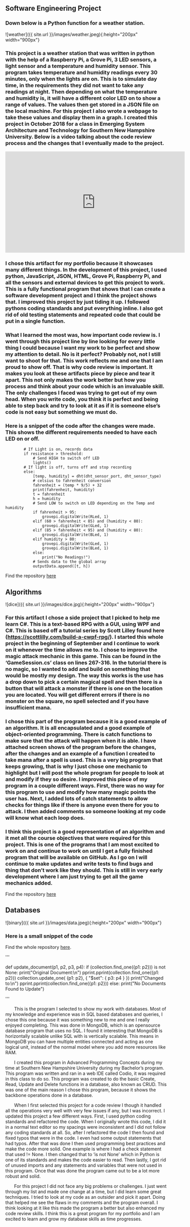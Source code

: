## Software Engineering Project
### Down below is a Python function for a weather station. 
![weather]({{ site.url }}/images/weather.jpeg){:height="200px" width="900px"}  
 
### This project is a weather station that was written in python with the help of a Raspberry Pi, a Grove Pi, 3 LED sensors, a light sensor and a temperature and humidity sensor. This program takes temperature and humidity readings every 30 minutes, only when the lights are on. This is to simulate day time, in the requirements they did not want to take any readings at night. Then depending on what the temperature and humidity is, it will have a different color LED on to show a range of values. The values then get stored in a JSON file on the local machine. For this project I also wrote a webpage to take these values and display them in a graph. I created this project in October 2018 for a class in Emerging System Architecture and Technology for Southern New Hampshire University. Below is a video talking about the code review process and the changes that I eventually made to the project.  

<iframe width="560" height="315" src="https://www.youtube.com/embed/-EyROAOU5D4" frameborder="0" allow="accelerometer; autoplay; encrypted-media; gyroscope; picture-in-picture" allowfullscreen></iframe>  

### I chose this artifact for my portfolio because it showcases many different things. In the development of this project, I used python, JavaScript, JSON, HTML, Grove Pi, Raspberry Pi, and all the sensors and external devices to get this project to work. This is a fully functional program that shows that I can create a software development project and I think the project shows that. I improved this project by just tiding it up. I followed pythons coding standards and put everything inline. I also got rid of old testing statements and repeated code that could be put in a single function.  

### What I learned the most was, how important code review is. I went through this project line by line looking for every little thing I could because I want my work to be perfect and show my attention to detail. No is it perfect? Probably not, not I still want to shoot for that. This work reflects me and one that I am proud to show off. That is why code review is important. It makes you look at these artifacts piece by piece and tear it apart. This not only makes the work better but how you process and think about your code which is an invaluable skill. The only challenges I faced was trying to get out of my own head. When you write code, you think it is perfect and being able to step back and try to look at it as if it is someone else’s code is not easy but something we must do.  

### Here is a snippet of the code after the changes were made. This shows the different requirements needed to have each LED on or off.  

```
        # If Light is on, records data
        if resistance > threshold:
            # Send HIGH to switch off LED
            lights()
        # If light is off, turns off and stop recording
        else:
            [temp, humidity] = dht(dht_sensor_port, dht_sensor_type)
            # celsius to fahrenheit conversion
            fahrenheit = (temp * 9/5) + 32
            print(fahrenheit, humidity)
            t = fahrenheit
            h = humidity
            # Send LOW to switch on LED depending on the Temp and humidity
            if fahrenheit > 95:
                grovepi.digitalWrite(RLed, 1)
            elif (60 > fahrenheit < 85) and (humidity < 80):
                grovepi.digitalWrite(GLed, 1)
            elif (85 > fahrenheit < 95) and (humidity < 80):
                grovepi.digitalWrite(BLed, 1)
            elif humidity > 80:
                grovepi.digitalWrite(GLed, 1)
                grovepi.digitalWrite(BLed, 1)
            else:
                print("No Readings!")
            # Sends data to the global array
            outputData.append([t, h])

```  

Find the repository [here](https://github.com/MrMauzy/Weather-Station)  

## Algorithms
![dice]({{ site.url }}/images/dice.jpg){:height="200px" width="900px"}

### For this artifact I chose a side project that I picked to help me learn C#. This is a text-based RPG with a GUI, using WPF and C#. This is based off a tutorial series by Scott Lilley found here (https://scottlilly.com/build-a-cwpf-rpg/). I started this whole project in the beginning of September and I continue to work on it whenever the time allows me to. I chose to improve the magic attack mechanic in this game. This can be found in the ‘GameSession.cs’ class on lines 267-316. In the tutorial there is no magic, so I wanted to add and build on something that would be mostly my design. The way this works is the use has a drop down to pick a certain magical spell and then there is a button that will attack a monster if there is one on the location you are located. You will get different errors if there is no monster on the square, no spell selected and if you have insufficient mana.  
### I chose this part of the program because it is a good example of an algorithm. It is all encapsulated and a good example of object-oriented programming. There is catch functions to make sure that the attack will happen when it is able. I have attached screen shows of the program before the changes, after the changes and an example of a function I created to take mana after a spell is used. This is a very big program that keeps growing, that is why I just chose one mechanic to highlight but I will post the whole program for people to look at and modify if they so desire. I improved this piece of my program in a couple different ways. First, there was no way for this program to use and modify how many magic points the user has. Next, I added lots of catch statements to allow checks for things like if there is anyone even there for you to attack. I then added comments so someone looking at my code will know what each loop does.  
### I think this project is a good representation of an algorithm and it met all the course objectives that were required for this project. This is one of the programs that I am most excited to work on and continue to work on until I get a fully finished program that will be available on GitHub. As I go on I will continue to make updates and write tests to find bugs and thing that don’t work like they should. This is still in very early development where I am just trying to get all the game mechanics added.  

Find the repository [here](https://github.com/MrMauzy/RPG-Magic)

## Databases
![binary]({{ site.url }}/images/data.jpeg){:height="200px" width="900px"}

### Here is a small snippet of the code  
Find the whole repository [here](https://github.com/MrMauzy/MongoDB-CRUD).

'''

def update_document(p1, p2, p3, p4):
    if (collection.find_one({p1: p2})) is not None:
        print("Original Document:\n")
        pprint.pprint(collection.find_one({p1: p2}))
        collection.update_one(
            {p1: p2},
            {
                "$set": {
                    p3: p4
                }
            })
        print("Changed to:\n")
        pprint.pprint(collection.find_one({p1: p2}))
    else:
        print("No Documents Found to Update")
        
'''

&nbsp;&nbsp;&nbsp;&nbsp;&nbsp;&nbsp; This is the program I selected to show my work with databases. Most of my knowledge and experience was in SQL based databases and queries, I chose this one because it was something new to me and one I really enjoyed completing. This was done in MongoDB, which is an opensource database program that uses no SQL. I found it interesting that MongoDB is horizontally scalable unlike SQL with is vertically scalable. This means in MongoDB you can have multiple entities connected and acting as one logical unit, instead of the normal model where you add more resources like RAM.  

&nbsp;&nbsp;&nbsp;&nbsp;&nbsp;&nbsp; I created this program in Advanced Programming Concepts during my time at Southern New Hampshire University during my Bachelor’s program. This program was written and ran in a web IDE called Codio, it was required in this class to do so. This program was created to do the basic Create, Read, Update and Delete functions in a database, also known as CRUD. This was one of the main reason I chose this program, because it shows the backbone operations done in a database.  

&nbsp;&nbsp;&nbsp;&nbsp;&nbsp;&nbsp; When I first selected this project for a code review I though it handled all the operations very well with very few issues if any, but I was incorrect. I updated this project a few different ways. First, I used python coding standards and refactored the code. When I originally wrote this code, I did it in a normal text editor so my spacings were inconsistent and I did not follow any coding standards at all. So, after I refactored the code I then found and fixed typos that were in the code. I even had some output statements that had typos. After that was done I then used programming best practices and make the code more solid. One example is where I had a check statement that used != None. I then changed that to ‘is not None’ which in Python is one of its standards and makes the code easier to read. Then lastly, I got rid of unused imports and any statements and variables that were not used in this program. Once that was done the program came out to be a lot more robust and solid.  

&nbsp;&nbsp;&nbsp;&nbsp;&nbsp;&nbsp; For this project I did not face any big problems or challenges. I just went through my list and made one change at a time, but I did learn some great techniques. I tried to look at my code as an outsider and pick it apart. Doing that helped me see the flaws in my comments and the program overall. I think looking at it like this made the program a better but also enhanced my code review skills. I think this is a great program for my portfolio and I am excited to learn and grow my database skills as time progresses.  
